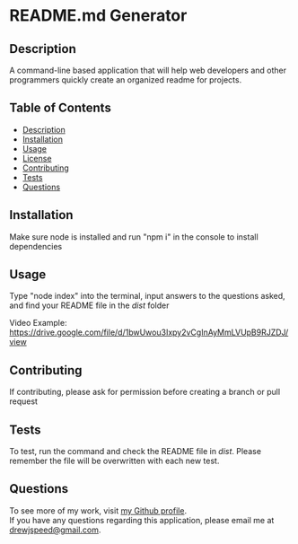 # README.md Generator

## Description
A command-line based application that will help web developers and other programmers quickly create an organized readme for projects.

## Table of Contents
- [Description](#description)
- [Installation](#installation)
- [Usage](#usage)
- [License](#license)
- [Contributing](#contributing)
- [Tests](#tests)
- [Questions](#questions)

## Installation
Make sure node is installed and run "npm i" in the console to install dependencies

## Usage
Type "node index" into the terminal, input answers to the questions asked, and find your README file in the *dist* folder

Video Example: https://drive.google.com/file/d/1bwUwou3Ixpy2vCgInAyMmLVUpB9RJZDJ/view

## Contributing
If contributing, please ask for permission before creating a branch or pull request

## Tests
To test, run the command and check the README file in *dist*. Please remember the file will be overwritten with each new test.

## Questions
To see more of my work, visit [my Github profile](github.com/DrewSpeed).<br/>
If you have any questions regarding this application, please email me at 
[drewjspeed@gmail.com](drewjspeed@gmail.com).
